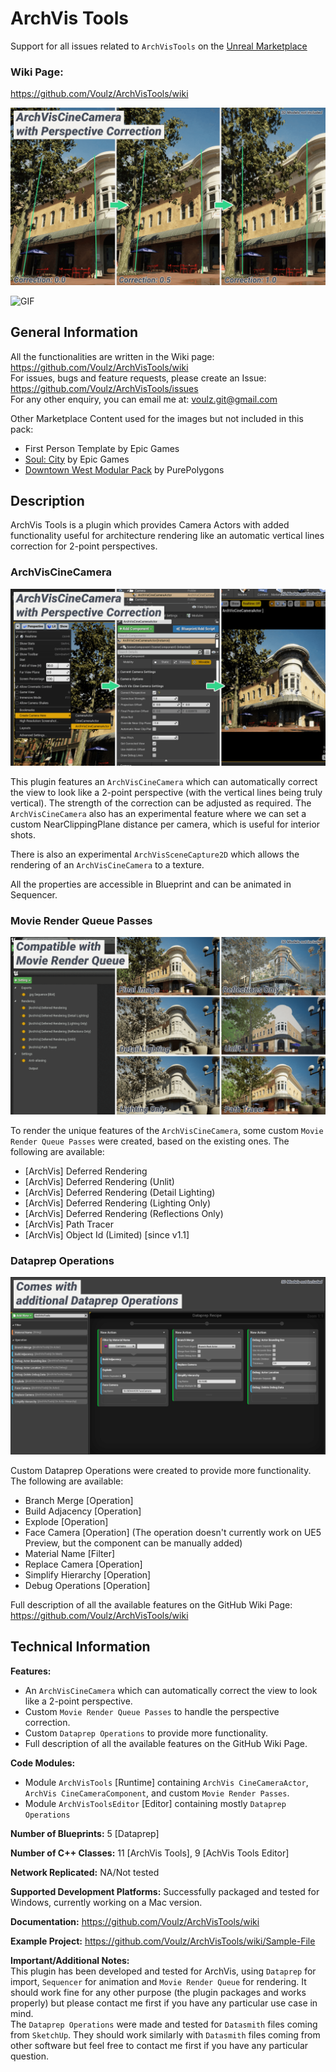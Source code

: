 # ArchVis Tools
Support for all issues related to `ArchVisTools` on the [Unreal Marketplace](https://www.unrealengine.com/marketplace/en-US/product/archvis-tools)

### Wiki Page:  
https://github.com/Voulz/ArchVisTools/wiki

![CineCameraCombined](https://github.com/Voulz/ArchVisTools/blob/main/Wiki/MarketingImages/CineCameraCombined.png)

![GIF](https://github.com/Voulz/ArchVisTools/blob/main/Wiki/MarketingImages/DownTown0.FinalImage%5BArchVis%5DS.gif)

## General Information

All the functionalities are written in the Wiki page: https://github.com/Voulz/ArchVisTools/wiki  
For issues, bugs and feature requests, please create an Issue: https://github.com/Voulz/ArchVisTools/issues  
For any other enquiry, you can email me at: voulz.git@gmail.com

Other Marketplace Content used for the images but not included in this pack:
- First Person Template by Epic Games
- [Soul: City](https://www.unrealengine.com/marketplace/en-US/product/soul-city) by Epic Games
- [Downtown West Modular Pack](https://www.unrealengine.com/marketplace/en-US/product/6bb93c7515e148a1a0a0ec263db67d5b) by PurePolygons


## Description
ArchVis Tools is a plugin which provides Camera Actors with added functionality useful for architecture rendering like an automatic vertical lines correction for 2-point perspectives.



### ArchVisCineCamera

![CineCameraCombined](https://github.com/Voulz/ArchVisTools/blob/main/Wiki/MarketingImages/CineCameraProcess.png)

This plugin features an `ArchVisCineCamera` which can automatically correct the view to look like a 2-point perspective (with the vertical lines being truly vertical). The strength of the correction can be adjusted as required. The `ArchVisCineCamera` also has an experimental feature where we can set a custom NearClippingPlane distance per camera, which is useful for interior shots.

There is also an experimental `ArchVisSceneCapture2D` which allows the rendering of an `ArchVisCineCamera` to a texture.

All the properties are accessible in Blueprint and can be animated in Sequencer.

### Movie Render Queue Passes

![MovieRenderQueue](https://github.com/Voulz/ArchVisTools/blob/main/Wiki/MarketingImages/MovieRenderQueue2.png)

To render the unique features of the `ArchVisCineCamera`, some custom `Movie Render Queue Passes` were created, based on the existing ones. The following are available:
- [ArchVis] Deferred Rendering
- [ArchVis] Deferred Rendering (Unlit)
- [ArchVis] Deferred Rendering (Detail Lighting)
- [ArchVis] Deferred Rendering (Lighting Only)
- [ArchVis] Deferred Rendering (Reflections Only)
- [ArchVis] Path Tracer
- [ArchVis] Object Id (Limited) [since v1.1]

### Dataprep Operations

![Dataprep](https://github.com/Voulz/ArchVisTools/blob/main/Wiki/MarketingImages/Dataprep.png)

Custom Dataprep Operations were created to provide more functionality. The following are available:
- Branch Merge  [Operation]
- Build Adjacency  [Operation]
- Explode  [Operation]
- Face Camera  [Operation] (The operation doesn't currently work on UE5 Preview, but the component can be manually added)
- Material Name  [Filter]
- Replace Camera  [Operation]
- Simplify Hierarchy  [Operation]
- Debug Operations  [Operation]


Full description of all the available features on the GitHub Wiki Page: https://github.com/Voulz/ArchVisTools/wiki



## Technical Information
**Features:**
- An `ArchVisCineCamera` which can automatically correct the view to look like a 2-point perspective.
- Custom `Movie Render Queue Passes` to handle the perspective correction.
- Custom `Dataprep Operations` to provide more functionality.
- Full description of all the available features on the GitHub Wiki Page.

**Code Modules:** 
- Module `ArchVisTools` [Runtime] containing `ArchVis CineCameraActor`, `ArchVis CineCameraComponent`, and custom `Movie Render Passes`.
- Module `ArchVisToolsEditor` [Editor] containing mostly `Dataprep Operations`

**Number of Blueprints:** 5 [Dataprep]

**Number of C++ Classes:** 11 [ArchVis Tools], 9 [AchVis Tools Editor]

**Network Replicated:** NA/Not tested

**Supported Development Platforms:** Successfully packaged and tested for Windows, currently working on a Mac version.

**Documentation:** https://github.com/Voulz/ArchVisTools/wiki

**Example Project:** https://github.com/Voulz/ArchVisTools/wiki/Sample-File

**Important/Additional Notes:**  
This plugin has been developed and tested for ArchVis, using `Dataprep` for import, `Sequencer` for animation and `Movie Render Queue` for rendering. It should work fine for any other purpose (the plugin packages and works properly) but please contact me first if you have any particular use case in mind.  
The `Dataprep Operations` were made and tested for `Datasmith` files coming from `SketchUp`. They should work similarly with `Datasmith` files coming from other software but feel free to contact me first if you have any particular question.
